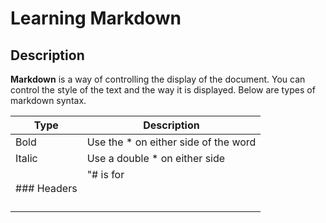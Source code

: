 # Learning Markdown

## Description

**Markdown** is a way of controlling the display of the document. You can control the style of the text and the way it is displayed. Below are types of markdown syntax.

Type | Description
------------ | -------------
Bold | Use the * on either side of the word
Italic| Use a double * on either side
### Headers | "# is for <h1>
